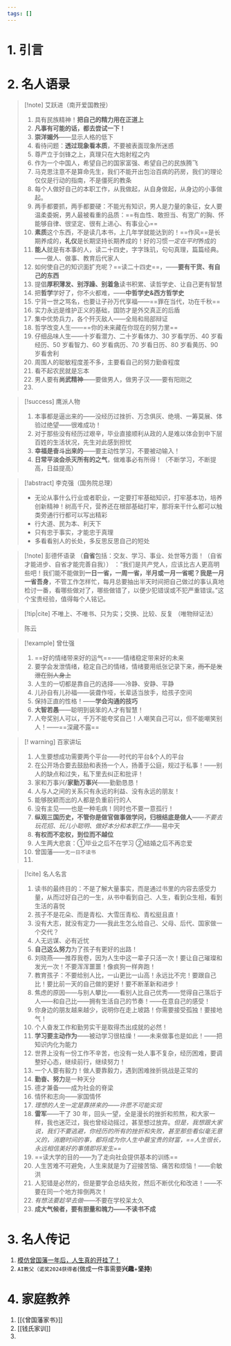 ```yaml
---
tags: []
---
```

# 1. 引言


# 2. 名人语录
> [!note] 艾跃进（南开爱国教授）
> 1. 具有民族精神！**把自己的精力用在正道上**
> 2. **凡事有可能的话，都去尝试一下！**
> 3. **崇洋媚外**——显示人格的低下
> 4. 看待问题：**透过现象看本质**，不要被表面现象所迷惑
> 5. 尊严立于剑锋之上，真理只在大炮射程之内
> 6. 作为一个中国人，希望自己的国家富强、希望自己的民族腾飞
> 7. 马克思注意不是算命先生，我们不能开出包治百病的药房，我们的理论仅仅是行动的指南，不是僵死的教条
> 8. 每个人做好自己的本职工作，从我做起，从自身做起，从身边的小事做起。
> 9. 两手都要抓，两手都要硬：不能光有知识，男人是力量的象征，女人要温柔委婉，男人最被看重的品质：==有血性、敢担当、有宽广的胸、怀能够自律、很坚定、很有上进心、有事业心==
> 10. **素质**这个东西，不是读几本书，上几年学就能达到的！==作风==是长期养成的，**礼仪**是长期坚持长期养成的！好的习惯*一定在平时*养成的
> 11. **能人**就是有本事的人，读二十四史，字字珠玑，句句真理，篇篇经典。——做人、做事、教育后代家人
> 12. 如何使自己的知识面扩充呢？==读二十四史==，——**要有干货、有自己的东西**
> 13. 提倡**厚积薄发、别浮躁、别着急**读书积累、读哲学史、让自己更有智慧
> 14. 把**哲学**学好了，你不火都难，——**中哲学史&西方哲学史**
> 15. 宁背一世之骂名，也要让子孙万代享福——==罪在当代，功在千秋==
> 16. 实力永远是维护正义的基础，国防才是外交真正的后盾
> 17. 集中优势兵力，各个歼灭敌人——全局和局部辩证
> 18. 哲学改变人生——==你的未来藏在你现在的努力里==
> 19. 仔细品味人生——十岁看潜力、二十岁看体力、30 岁看学历、40 岁看经历、50 岁看智力、60 岁看病历、70 岁看日历、80 岁看黄历、90 岁看舍利
> 20. 周围人的聪敏程度差不多，主要看自己的努力勤奋程度
> 21. 看不起农民就是忘本
> 22. 男人要有**尚武精神**——要做男人，做男子汉——要有阳刚之
> 23. 

> [!success] 鹰派人物
> 1. 本事都是逼出来的——没经历过挫折、万念俱灰、绝境、一筹莫展、体验过绝望——很难成功！ 
> 2. 对于那些没有经历过艰辛，毕业直接顺利从政的人是难以体会到中下层百姓的生活状况，先生对此感到担忧 
> 3. **幸福是奋斗出来的**——要主动性学习，不要被动输入！
> 4. **日常平淡会杀灭所有的之气**，做难事必有所得！（不断学习，不断提高，日益提高）

> [!abstract] 李克强（国务院总理）
> - 无论从事什么行业或者职业，一定要打牢基础知识，打牢基本功，培养创新精神！树高千尺，营养还在根部基础打牢，那将来干什么都可以触类旁通行行都可以写出精彩
> - 行大道、民为本、利天下
> - 只有忠于事实，才能忠于真理
> - 多看看别人的长处，多反思反思自己的短处

>[!note] 彭德怀语录 （**自省**包括：交友、学习、事业、处世等方面！（自省才能进步、自省才能完善自我））
> ：“我们是共产党人，应该比古人更高明些吧！我们能不能做到**一日一省，一周一省，半月或一月一省呢？我是一月一省吾身**，不管工作怎样忙，每月总要抽出半天时间把自己做过的事认真地检讨一番，看哪些做对了，哪些做错了，以便少犯错误或不犯严重错误。”这个宝贵经验，值得每个人铭记。

> [!tip|cite] 
> 不唯上、不唯书、只为实；交换、比较、反复 （唯物辩证法）
> 
> 陈云



> [!example] 曾仕强
> 1. ==好的情绪带来好的运气==——情绪稳定带来好的未来
> 2. 要学会发泄情绪，稳定自己的情绪，情绪要用纸张记录下来，~~而不是发泄在别人身上~~
> 3. 人生的一切都是靠自己的选择——冷静、安静、平静
> 4. 儿孙自有儿孙福——装聋作哑，长辈适当放手，给孩子空间
> 5. 保持正直的性格！——**学会沟通的技巧**
> 6. **大智若愚**——聪明到装笨的人才有智慧！
> 7. 人夸奖别人可以，千万不能夸奖自己！人嘲笑自己可以，但不能嘲笑别人！——==深藏不露==

> [! warning] 百家讲坛
> 1. 人生要想成功需要两个平台——时代的平台&个人的平台
> 2. 在公开场合要去鼓励和表扬一个人，扬善于公庭，规过于私事！——别人的缺点和过失，私下里去纠正和批评！
> 3. 家和万事兴/**家勤万事兴**——勤勤恳恳！
> 4. 人与人之间的关系只有永远的利益、没有永远的朋友！
> 5. 能够脱颖而出的人都是负重前行的人
> 6. 没有主见——也是一种毛病！同时也不要一意孤行！
> 7. **纵观三国历史，不管你是做官做事做学问，归根结底是做人**——*不要去玩花招、玩儿小聪明、做好本分和本职工作*——易中天
> 8. **有权而不恋权，到位而不越位**
> 9. 人生两大悲哀：①毕业之后不在学习 ②结婚之后不再恋爱
> 10. 曾国藩——`无一日不读书`
> 11. 

> [!cite] 名人名言
> 1. 读书的最终目的：不是了解大量事实，而是通过书里的内容去感受力量，从而过好自己的一生，从书中看到自己、人生，看到众生相，看到生活的喜悦
> 2. 孩子不是花朵、而是青松、大雪压青松、青松挺且直！
> 3. 没有大志，就没有定力——我此生怎么给自己、父母、后代、国家做一个交代？
> 4. 人无远谋、必有近忧
> 5. **自己这么努力**为了孩子有更好的出路！
> 6. 刘晓燕——推荐我卷，因为人生中这一辈子只活一次！要让自己璀璨和发光一次！不要浑浑噩噩！像疯狗一样奔跑！
> 7. 教育孩子：不要给别人比，一山更比一山高！永远比不完！要跟自己比！要比前一天的自己做的更好！要不断革新和进步！
> 8. 焦虑的原因——与别人攀比——看别人比自己优秀——觉得自己落后于人——和自己比——拥有生活自己的节奏！——在意自己的感受！
> 9. 你身边的朋友越来越少，说明你在走上坡路！你需要接受孤独！要接地气！
> 10. 个人奋发工作和勤劳实干是取得杰出成就的必然！
> 11. **学习要主动作为**——被动学习很枯燥！——未来做事也是如此！——把知识内化为能力
> 12. 世界上没有一份工作不辛苦，也没有一处人事不复杂，经历困难，要调整好心态，继续前行，继续努力！
> 13. 一个人要有毅力！做人要靠毅力，遇到困难挫折挑战是正常的
> 14. **勤奋、努力**是一种天分
> 15. 德才兼备——成为社会的脊梁
> 16. 情怀和志向——家国情怀
> 17. *理想的人生一定是靠拼来的——许愿不可能实现*
> 18. **雷军**——干了 30 年，回头一望，全是漫长的挫折和煎熬，和大家一样，我也迷茫过，我也曾经动摇过，甚至想过放弃。*但是，我想跟大家说，我们不要逃避，你经历的所有的挫折和失败，甚至那些看似毫无意义的，消磨时间的事，都将成为你人生中最宝贵的财富，==人生很长，永远相信美好的事情即将发生==*
> 19. ==读大学的目的——为了走向社会提供基本的训练==
> 20. 人生苦难不可避免，人生来就是为了迎接苦恼、痛苦和烦恼！——俞敏洪
> 21. 人犯错是必然的，但是要学会总结失败，然后不断优化和改进！——不要在同一个地方摔倒两次！
> 22. *有想法要趁早去做*——不要在学校呆太久
> 23. **成大气候者，要有胆量和魄力——不读书不成**

# 3. 名人传记
1. [模仿曾国藩一年后，人生真的开挂了！](https://mp.weixin.qq.com/s/rJgv8tNnP7EuQrVqRRPgIA)
2. `AI教父（诺奖2024获得者`(做成一件事需要**兴趣**+**坚持**)

# 4. 家庭教养
1. [[《曾国藩家书》]]
2. [[钱氏家训]]
3. 


